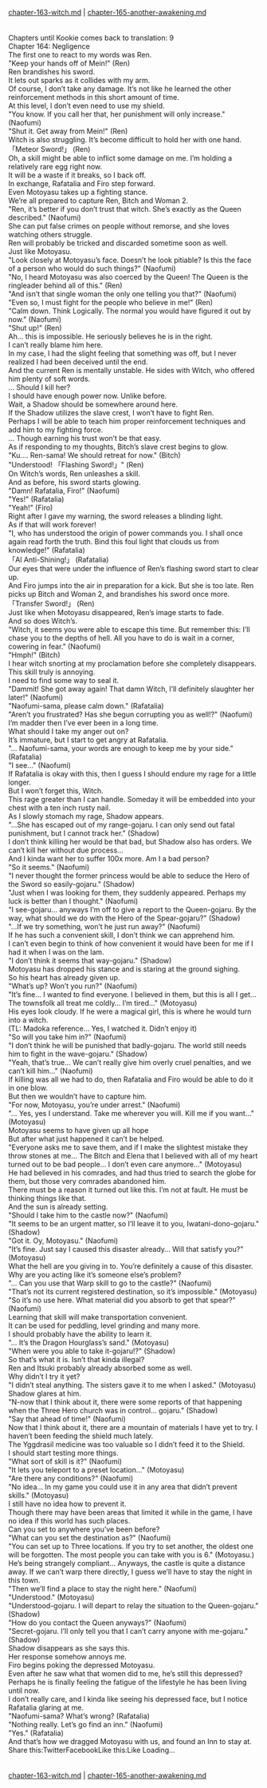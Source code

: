 [chapter-163-witch.md](./chapter-163-witch.md) | [chapter-165-another-awakening.md](./chapter-165-another-awakening.md) <br/>
<br/>
<br/>
Chapters until Kookie comes back to translation: 9<br/>
Chapter 164: Negligence<br/>
The first one to react to my words was Ren.<br/>
"Keep your hands off of Mein!" (Ren)<br/>
Ren brandishes his sword.<br/>
It lets out sparks as it collides with my arm.<br/>
Of course, I don’t take any damage. It’s not like he learned the other reinforcement methods in this short amount of time.<br/>
At this level, I don’t even need to use my shield.<br/>
"You know. If you call her that, her punishment will only increase." (Naofumi)<br/>
"Shut it. Get away from Mein!" (Ren)<br/>
Witch is also struggling. It’s become difficult to hold her with one hand.<br/>
「Meteor Sword!」 (Ren)<br/>
Oh, a skill might be able to inflict some damage on me. I’m holding a relatively rare egg right now.<br/>
It will be a waste if it breaks, so I back off.<br/>
In exchange, Rafatalia and Firo step forward.<br/>
Even Motoyasu takes up a fighting stance.<br/>
We’re all prepared to capture Ren, Bitch and Woman 2.<br/>
"Ren, it’s better if you don’t trust that witch. She’s exactly as the Queen described." (Naofumi)<br/>
She can put false crimes on people without remorse, and she loves watching others struggle.<br/>
Ren will probably be tricked and discarded sometime soon as well.<br/>
Just like Motoyasu.<br/>
"Look closely at Motoyasu’s face. Doesn’t he look pitiable? Is this the face of a person who would do such things?" (Naofumi)<br/>
"No, I heard Motoyasu was also coerced by the Queen! The Queen is the ringleader behind all of this." (Ren)<br/>
"And isn’t that single woman the only one telling you that?" (Naofumi)<br/>
"Even so, I must fight for the people who believe in me!" (Ren)<br/>
"Calm down. Think Logically. The normal you would have figured it out by now." (Naofumi)<br/>
"Shut up!" (Ren)<br/>
Ah… this is impossible. He seriously believes he is in the right.<br/>
I can’t really blame him here.<br/>
In my case, I had the slight feeling that something was off, but I never realized I had been deceived until the end.<br/>
And the current Ren is mentally unstable. He sides with Witch, who offered him plenty of soft words.<br/>
… Should I kill her?<br/>
I should have enough power now. Unlike before.<br/>
Wait, a Shadow should be somewhere around here.<br/>
If the Shadow utilizes the slave crest, I won’t have to fight Ren.<br/>
Perhaps I will be able to teach him proper reinforcement techniques and add him to my fighting force.<br/>
… Though earning his trust won’t be that easy.<br/>
As if responding to my thoughts, Bitch’s slave crest begins to glow.<br/>
"Ku…. Ren-sama! We should retreat for now." (Bitch)<br/>
"Understood! 「Flashing Sword!」" (Ren)<br/>
On Witch’s words, Ren unleashes a skill.<br/>
And as before, his sword starts glowing.<br/>
"Damn! Rafatalia, Firo!" (Naofumi)<br/>
"Yes!" (Rafatalia)<br/>
"Yeah!" (Firo)<br/>
Right after I gave my warning, the sword releases a blinding light.<br/>
As if that will work forever!<br/>
"I, who has understood the origin of power commands you. I shall once again read forth the truth. Bind this foul light that clouds us from knowledge!" (Rafatalia)<br/>
「Al Anti-Shining!」 (Rafatalia)<br/>
Our eyes that were under the influence of Ren’s flashing sword start to clear up.<br/>
And Firo jumps into the air in preparation for a kick. But she is too late. Ren picks up Bitch and Woman 2, and brandishes his sword once more.<br/>
「Transfer Sword!」 (Ren)<br/>
Just like when Motoyasu disappeared, Ren’s image starts to fade.<br/>
And so does Witch’s.<br/>
"Witch, it seems you were able to escape this time. But remember this: I’ll chase you to the depths of hell. All you have to do is wait in a corner, cowering in fear." (Naofumi)<br/>
"Hmph!" (Bitch)<br/>
I hear witch snorting at my proclamation before she completely disappears.<br/>
This skill truly is annoying.<br/>
I need to find some way to seal it.<br/>
"Dammit! She got away again! That damn Witch, I’ll definitely slaughter her later!" (Naofumi)<br/>
"Naofumi-sama, please calm down." (Rafatalia)<br/>
"Aren’t you frustrated? Has she begun corrupting you as well!?" (Naofumi)<br/>
I’m madder then I’ve ever been in a long time.<br/>
What should I take my anger out on?<br/>
It’s immature, but I start to get angry at Rafatalia.<br/>
"… Naofumi-sama, your words are enough to keep me by your side." (Rafatalia)<br/>
"I see…" (Naofumi)<br/>
If Rafatalia is okay with this, then I guess I should endure my rage for a little longer.<br/>
But I won’t forget this, Witch.<br/>
This rage greater than I can handle. Someday it will be embedded into your chest with a ten inch rusty nail.<br/>
As I slowly stomach my rage, Shadow appears.<br/>
"…She has escaped out of my range-gojaru. I can only send out fatal punishment, but I cannot track her." (Shadow)<br/>
I don’t think killing her would be that bad, but Shadow also has orders. We can’t kill her without due process…<br/>
And I kinda want her to suffer 100x more. Am I a bad person?<br/>
"So it seems." (Naofumi)<br/>
"I never thought the former princess would be able to seduce the Hero of the Sword so easily-gojaru." (Shadow)<br/>
"Just when I was looking for them, they suddenly appeared. Perhaps my luck is better than I thought." (Naofumi)<br/>
"I see-gojaru… anyways I’m off to give a report to the Queen-gojaru. By the way, what should we do with the Hero of the Spear-gojaru?" (Shadow)<br/>
"…If we try something, won’t he just run away?" (Naofumi)<br/>
If he has such a convenient skill, I don’t think we can apprehend him.<br/>
I can’t even begin to think of how convenient it would have been for me if I had it when I was on the lam.<br/>
"I don’t think it seems that way-gojaru." (Shadow)<br/>
Motoyasu has dropped his stance and is staring at the ground sighing.<br/>
So his heart has already given up.<br/>
"What’s up? Won’t you run?" (Naofumi)<br/>
"It’s fine… I wanted to find everyone. I believed in them, but this is all I get… The townsfolk all treat me coldly… I’m tired…" (Motoyasu)<br/>
His eyes look cloudy. If he were a magical girl, this is where he would turn into a witch.<br/>
(TL: Madoka reference… Yes, I watched it. Didn’t enjoy it)<br/>
"So will you take him in?" (Naofumi)<br/>
"I don’t think he will be punished that badly-gojaru. The world still needs him to fight in the wave-gojaru." (Shadow)<br/>
"Yeah, that’s true… We can’t really give him overly cruel penalties, and we can’t kill him…" (Naofumi)<br/>
If killing was all we had to do, then Rafatalia and Firo would be able to do it in one blow.<br/>
But then we wouldn’t have to capture him.<br/>
"For now, Motoyasu, you’re under arrest." (Naofumi)<br/>
"… Yes, yes I understand. Take me wherever you will. Kill me if you want…" (Motoyasu)<br/>
Motoyasu seems to have given up all hope<br/>
But after what just happened it can’t be helped.<br/>
"Everyone asks me to save them, and if I make the slightest mistake they throw stones at me… The Bitch and Elena that I believed with all of my heart turned out to be bad people… I don’t even care anymore…" (Motoyasu)<br/>
He had believed in his comrades, and had thus tried to search the globe for them, but those very comrades abandoned him.<br/>
There must be a reason it turned out like this. I’m not at fault. He must be thinking things like that.<br/>
And the sun is already setting.<br/>
"Should I take him to the castle now?" (Naofumi)<br/>
"It seems to be an urgent matter, so I’ll leave it to you, Iwatani-dono-gojaru." (Shadow)<br/>
"Got it. Oy, Motoyasu." (Naofumi)<br/>
"It’s fine. Just say I caused this disaster already… Will that satisfy you?" (Motoyasu)<br/>
What the hell are you giving in to. You’re definitely a cause of this disaster.<br/>
Why are you acting like it’s someone else’s problem?<br/>
"… Can you use that Warp skill to go to the castle?" (Naofumi)<br/>
"That’s not its current registered destination, so it’s impossible." (Motoyasu)<br/>
"So it’s no use here. What material did you absorb to get that spear?" (Naofumi)<br/>
Learning that skill will make transportation convenient.<br/>
It can be used for peddling, level grinding and many more.<br/>
I should probably have the ability to learn it.<br/>
"… It’s the Dragon Hourglass’s sand." (Motoyasu)<br/>
"When were you able to take it-gojaru!?" (Shadow)<br/>
So that’s what it is. Isn’t that kinda illegal?<br/>
Ren and Itsuki probably already absorbed some as well.<br/>
Why didn’t I try it yet?<br/>
"I didn’t steal anything. The sisters gave it to me when I asked." (Motoyasu)<br/>
Shadow glares at him.<br/>
"N-now that I think about it, there were some reports of that happening when the Three Hero church was in control… gojaru." (Shadow)<br/>
"Say that ahead of time!" (Naofumi)<br/>
Now that I think about it, there are a mountain of materials I have yet to try. I haven’t been feeding the shield much lately.<br/>
The Yggdrasil medicine was too valuable so I didn’t feed it to the Shield.<br/>
I should start testing more things.<br/>
"What sort of skill is it?" (Naofumi)<br/>
"It lets you teleport to a preset location…" (Motoyasu)<br/>
"Are there any conditions?" (Naofumi)<br/>
"No idea… In my game you could use it in any area that didn’t prevent skills." (Motoyasu)<br/>
I still have no idea how to prevent it.<br/>
Though there may have been areas that limited it while in the game, I have no idea if this world has such places.<br/>
Can you set to anywhere you’ve been before?<br/>
"What can you set the destination as?" (Naofumi)<br/>
"You can set up to Three locations. If you try to set another, the oldest one will be forgotten. The most people you can take with you is 6." (Motoyasu.)<br/>
He’s being strangely compliant… Anyways, the castle is quite a distance away. If we can’t warp there directly, I guess we’ll have to stay the night in this town.<br/>
"Then we’ll find a place to stay the night here." (Naofumi)<br/>
"Understood." (Motoyasu)<br/>
"Understood-gojaru. I will depart to relay the situation to the Queen-gojaru." (Shadow)<br/>
"How do you contact the Queen anyways?" (Naofumi)<br/>
"Secret-gojaru. I’ll only tell you that I can’t carry anyone with me-gojaru." (Shadow)<br/>
Shadow disappears as she says this.<br/>
Her response somehow annoys me.<br/>
Firo begins poking the depressed Motoyasu.<br/>
Even after he saw what that women did to me, he’s still this depressed?<br/>
Perhaps he is finally feeling the fatigue of the lifestyle he has been living until now.<br/>
I don’t really care, and I kinda like seeing his depressed face, but I notice Rafatalia glaring at me.<br/>
"Naofumi-sama? What’s wrong? (Rafatalia)<br/>
"Nothing really. Let’s go find an inn." (Naofumi)<br/>
"Yes." (Rafatalia)<br/>
And that’s how we dragged Motoyasu with us, and found an Inn to stay at.<br/>
Share this:TwitterFacebookLike this:Like Loading... <br/>
<br/>
<br/>
[chapter-163-witch.md](./chapter-163-witch.md) | [chapter-165-another-awakening.md](./chapter-165-another-awakening.md) <br/>

